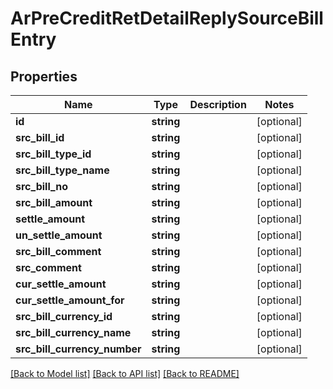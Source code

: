 # ArPreCreditRetDetailReplySourceBillEntry

## Properties
Name | Type | Description | Notes
------------ | ------------- | ------------- | -------------
**id** | **string** |  | [optional] 
**src_bill_id** | **string** |  | [optional] 
**src_bill_type_id** | **string** |  | [optional] 
**src_bill_type_name** | **string** |  | [optional] 
**src_bill_no** | **string** |  | [optional] 
**src_bill_amount** | **string** |  | [optional] 
**settle_amount** | **string** |  | [optional] 
**un_settle_amount** | **string** |  | [optional] 
**src_bill_comment** | **string** |  | [optional] 
**src_comment** | **string** |  | [optional] 
**cur_settle_amount** | **string** |  | [optional] 
**cur_settle_amount_for** | **string** |  | [optional] 
**src_bill_currency_id** | **string** |  | [optional] 
**src_bill_currency_name** | **string** |  | [optional] 
**src_bill_currency_number** | **string** |  | [optional] 

[[Back to Model list]](../README.md#documentation-for-models) [[Back to API list]](../README.md#documentation-for-api-endpoints) [[Back to README]](../README.md)


